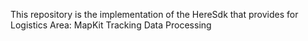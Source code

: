 This repository is the implementation of the HereSdk that provides for Logistics Area:
  MapKit
  Tracking
  Data Processing
